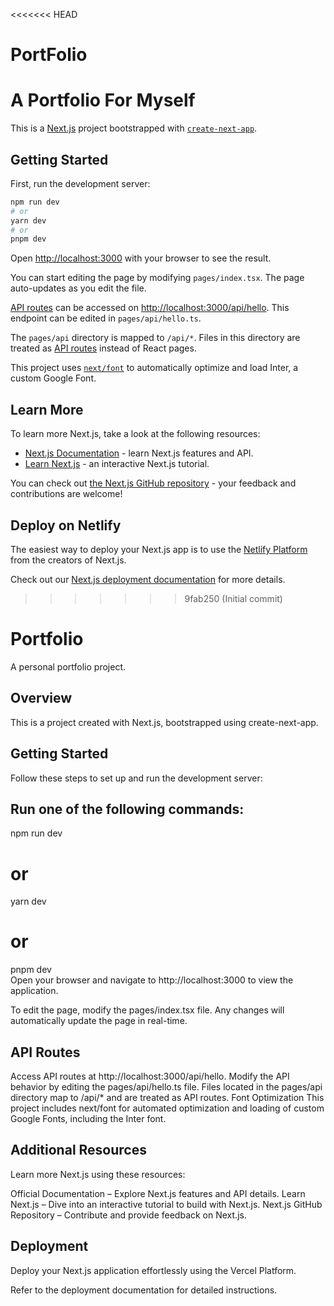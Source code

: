 <<<<<<< HEAD
# PortFolio
A Portfolio For Myself
=======
This is a [Next.js](https://nextjs.org/) project bootstrapped with [`create-next-app`](https://github.com/vercel/next.js/tree/canary/packages/create-next-app).

## Getting Started

First, run the development server:

```bash
npm run dev
# or
yarn dev
# or
pnpm dev
```

Open [http://localhost:3000](http://localhost:3000) with your browser to see the result.

You can start editing the page by modifying `pages/index.tsx`. The page auto-updates as you edit the file.

[API routes](https://nextjs.org/docs/api-routes/introduction) can be accessed on [http://localhost:3000/api/hello](http://localhost:3000/api/hello). This endpoint can be edited in `pages/api/hello.ts`.

The `pages/api` directory is mapped to `/api/*`. Files in this directory are treated as [API routes](https://nextjs.org/docs/api-routes/introduction) instead of React pages.

This project uses [`next/font`](https://nextjs.org/docs/basic-features/font-optimization) to automatically optimize and load Inter, a custom Google Font.

## Learn More

To learn more  Next.js, take a look at the following resources:

- [Next.js Documentation](https://nextjs.org/docs) - learn  Next.js features and API.
- [Learn Next.js](https://nextjs.org/learn) - an interactive Next.js tutorial.

You can check out [the Next.js GitHub repository](https://github.com/netlify/next.js/) - your feedback and contributions are welcome!

## Deploy on Netlify

The easiest way to deploy your Next.js app is to use the [Netlify Platform](https://netlify.com/new?utm_medium=default-template&filter=next.js&utm_source=create-next-app&utm_campaign=create-next-app-readme) from the creators of Next.js.

Check out our [Next.js deployment documentation](https://nextjs.org/docs/deployment) for more details.
>>>>>>> 9fab250 (Initial commit)
# Portfolio
A personal portfolio project.

## Overview
This is a project created with Next.js, bootstrapped using create-next-app.

## Getting Started
Follow these steps to set up and run the development server:

## Run one of the following commands:

npm run dev  
# or  
yarn dev  
# or  
pnpm dev  
Open your browser and navigate to http://localhost:3000 to view the application.

To edit the page, modify the pages/index.tsx file. Any changes will automatically update the page in real-time.

## API Routes

Access API routes at http://localhost:3000/api/hello.
Modify the API behavior by editing the pages/api/hello.ts file.
Files located in the pages/api directory map to /api/* and are treated as API routes.
Font Optimization
This project includes next/font for automated optimization and loading of custom Google Fonts, including the Inter font.

## Additional Resources
Learn more  Next.js using these resources:

Official Documentation – Explore Next.js features and API details.
Learn Next.js – Dive into an interactive tutorial to build with Next.js.
Next.js GitHub Repository – Contribute and provide feedback on Next.js.

## Deployment
Deploy your Next.js application effortlessly using the Vercel Platform.

Refer to the deployment documentation for detailed instructions.
